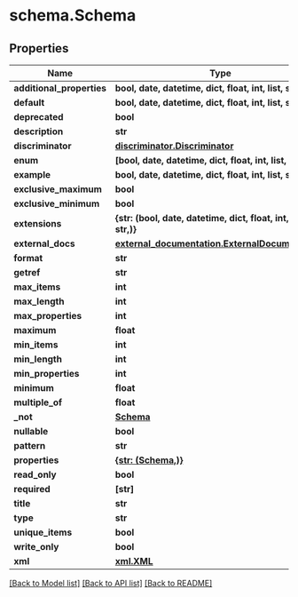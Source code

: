 # schema.Schema

## Properties
Name | Type | Description | Notes
------------ | ------------- | ------------- | -------------
**additional_properties** | **bool, date, datetime, dict, float, int, list, str** |  | [optional] 
**default** | **bool, date, datetime, dict, float, int, list, str** |  | [optional] 
**deprecated** | **bool** |  | [optional] 
**description** | **str** |  | [optional] 
**discriminator** | [**discriminator.Discriminator**](Discriminator.md) |  | [optional] 
**enum** | **[bool, date, datetime, dict, float, int, list, str]** |  | [optional] 
**example** | **bool, date, datetime, dict, float, int, list, str** |  | [optional] 
**exclusive_maximum** | **bool** |  | [optional] 
**exclusive_minimum** | **bool** |  | [optional] 
**extensions** | **{str: (bool, date, datetime, dict, float, int, list, str,)}** |  | [optional] 
**external_docs** | [**external_documentation.ExternalDocumentation**](ExternalDocumentation.md) |  | [optional] 
**format** | **str** |  | [optional] 
**getref** | **str** |  | [optional] 
**max_items** | **int** |  | [optional] 
**max_length** | **int** |  | [optional] 
**max_properties** | **int** |  | [optional] 
**maximum** | **float** |  | [optional] 
**min_items** | **int** |  | [optional] 
**min_length** | **int** |  | [optional] 
**min_properties** | **int** |  | [optional] 
**minimum** | **float** |  | [optional] 
**multiple_of** | **float** |  | [optional] 
**_not** | [**Schema**](Schema.md) |  | [optional] 
**nullable** | **bool** |  | [optional] 
**pattern** | **str** |  | [optional] 
**properties** | [**{str: (Schema,)}**](Schema.md) |  | [optional] 
**read_only** | **bool** |  | [optional] 
**required** | **[str]** |  | [optional] 
**title** | **str** |  | [optional] 
**type** | **str** |  | [optional] 
**unique_items** | **bool** |  | [optional] 
**write_only** | **bool** |  | [optional] 
**xml** | [**xml.XML**](XML.md) |  | [optional] 

[[Back to Model list]](../README.md#documentation-for-models) [[Back to API list]](../README.md#documentation-for-api-endpoints) [[Back to README]](../README.md)


